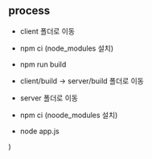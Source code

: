 ## process

- client 폴더로 이동
- npm ci (node_modules 설치)
- npm run build
- client/build -> server/build 폴더로 이동

- server 폴더로 이동
- npm ci (noode_modules 설치)
- node app.js

)
